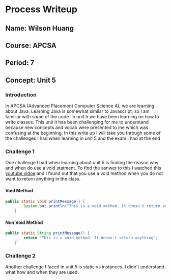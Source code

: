 # Process Writeup

## Name: Wilson Huang
## Course: APCSA
## Period: 7
## Concept: Unit 5

### Introduction
In APCSA (Advanced Placement Computer Science A), we are learning about Java. Learning Java is somewhat similar to Javascript; so I am familiar with some of the code. In unit 5 we have been learning on how to write classes. This unit it has been challenging for me to understand because new concepts and vocab were presented to me which was confusing at the beginning. In this write up I will take you through some of the challenges I had when learning in unit 5 and the exam I had at the end

### Challenge 1
One challenge I had when learning about unit 5 is finding the reason why and when do use a void statment. To find the asnwer to this I watched this [youtube vidoe](https://www.youtube.com/watch?v=14Cfx3fpH-w) and I found out that you use a void method when you do not want to return anything in the class. 
#### Void Method
```java
public static void printMessage() {
        System.out.println("This is a void method. It doesn't return anything");
    }
```
#### Non Void Method
```java
public static String printMessage() {
        return "This is a void method. It doesn't return anything";
    }`
```

### Challenge 2
Another challenge I faced in unit 5 is static vs instances. I didn't understand what how and when they are used. 



